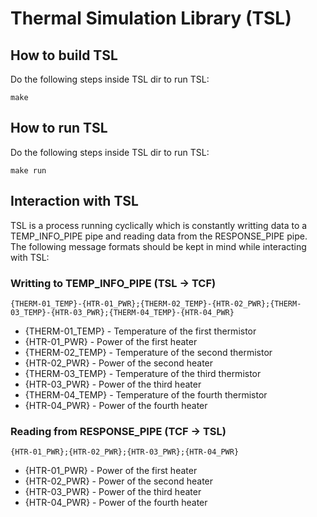 # Thermal Simulation Library (TSL)

## How to build TSL
Do the following steps inside TSL dir to run TSL:
```
make
```


## How to run TSL
Do the following steps inside TSL dir to run TSL:
```
make run
```

## Interaction with TSL
TSL is a process running cyclically which is constantly writting data to a TEMP_INFO_PIPE pipe and reading data from the RESPONSE_PIPE pipe. 
The following message formats should be kept in mind while interacting with TSL:

### Writting to TEMP_INFO_PIPE (TSL -> TCF)
```
{THERM-01_TEMP}-{HTR-01_PWR};{THERM-02_TEMP}-{HTR-02_PWR};{THERM-03_TEMP}-{HTR-03_PWR};{THERM-04_TEMP}-{HTR-04_PWR}
```
- {THERM-01_TEMP} - Temperature of the first thermistor
- {HTR-01_PWR} - Power of the first heater
- {THERM-02_TEMP} - Temperature of the second thermistor 
- {HTR-02_PWR} - Power of the second heater
- {THERM-03_TEMP} - Temperature of the third thermistor 
- {HTR-03_PWR} - Power of the third heater
- {THERM-04_TEMP} - Temperature of the fourth thermistor 
- {HTR-04_PWR} - Power of the fourth heater

### Reading from RESPONSE_PIPE (TCF -> TSL)
```
{HTR-01_PWR};{HTR-02_PWR};{HTR-03_PWR};{HTR-04_PWR}
```
- {HTR-01_PWR} - Power of the first heater
- {HTR-02_PWR} - Power of the second heater
- {HTR-03_PWR} - Power of the third heater
- {HTR-04_PWR} - Power of the fourth heater
